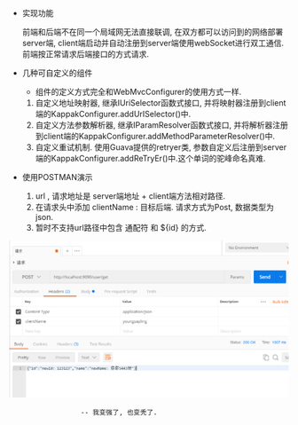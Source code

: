 - 实现功能

   前端和后端不在同一个局域网无法直接联调, 在双方都可以访问到的网络部署server端, client端启动并自动注册到server端使用webSocket进行双工通信. 前端按正常请求后端接口的方式请求.
    
- 几种可自定义的组件
    - 组件的定义方式完全和WebMvcConfigurer的使用方式一样. 
  1. 自定义地址映射器, 继承IUriSelector函数式接口, 并将映射器注册到client端的KappakConfigurer.addUrISelector()中.
  2. 自定义方法参数解析器, 继承IParamResolver函数式接口, 并将解析器注册到client端的KappakConfigurer.addMethodParameterResolver()中.
  3. 自定义重试机制. 使用Guava提供的retryer类, 参数自定义后注册到server端的KappakConfigurer.addReTryEr()中.这个单词的驼峰命名真难.

- 使用POSTMAN演示

  1. url , 请求地址是 server端地址 + client端方法相对路径. 
  2. 在请求头中添加 clientName : 目标后端. 请求方式为Post, 数据类型为json.
  3. 暂时不支持url路径中包含 通配符 和 ${id} 的方式.

![image](https://github.com/youngsapling/kappak/blob/master/images/20190525162003.png)


                      -- 我变强了, 也变秃了.
